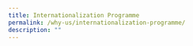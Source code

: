```yaml
---
title: Internationalization Programme
permalink: /why-us/internationalization-programme/
description: ""
---
```

